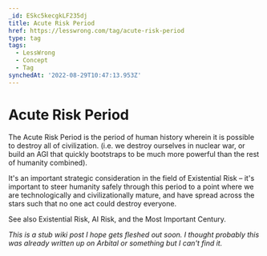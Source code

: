 ```yaml
---
_id: ESkc5kecgkLF235dj
title: Acute Risk Period
href: https://lesswrong.com/tag/acute-risk-period
type: tag
tags:
  - LessWrong
  - Concept
  - Tag
synchedAt: '2022-08-29T10:47:13.953Z'
---
```

# Acute Risk Period

The Acute Risk Period is the period of human history wherein it is possible to destroy all of civilization. (i.e. we destroy ourselves in nuclear war, or build an AGI that quickly bootstraps to be much more powerful than the rest of humanity combined).

It's an important strategic consideration in the field of Existential Risk – it's important to steer humanity safely through this period to a point where we are technologically and civilizationally mature, and have spread across the stars such that no one act could destroy everyone.

See also Existential Risk, AI Risk, and the Most Important Century.

*This is a stub wiki post I hope gets fleshed out soon. I thought probably this was already written up on Arbital or something but I can't find it.*